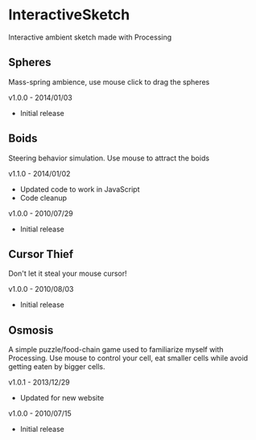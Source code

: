 InteractiveSketch
=====================

Interactive ambient sketch made with Processing

Spheres
-----

Mass-spring ambience, use mouse click to drag the spheres

v1.0.0 - 2014/01/03
- Initial release

Boids
-----

Steering behavior simulation. Use mouse to attract the boids

v1.1.0 - 2014/01/02
- Updated code to work in JavaScript
- Code cleanup

v1.0.0 - 2010/07/29
- Initial release

Cursor Thief
-------

Don't let it steal your mouse cursor!

v1.0.0 - 2010/08/03
- Initial release

Osmosis
-------

A simple puzzle/food-chain game used to familiarize myself with Processing. Use mouse to control your cell, eat smaller cells while avoid getting eaten by bigger cells.

v1.0.1 - 2013/12/29
- Updated for new website

v1.0.0 - 2010/07/15
- Initial release